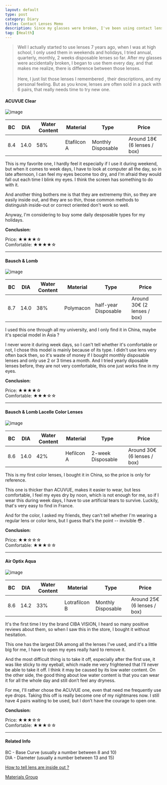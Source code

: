 ```yaml
---
layout: default
type: post
category: Diary
title: Contact Lenses Memo
description: Since my glasses were broken, I've been using contact lenses everyday for about 1 year, and I'm still trying to find the one most suitable for me. 
tag: [Health]
---
```


>Well I actually started to use lenses 7 years ago, when I was at high school, I only used them in weekends and holidays, I tried annual, quarterly, monthly, 2 weeks disposable lenses so far. After my glasses were accidentally broken, I began to use them every day, and that makes me realize, there is difference between those lenses.  
><br>
>Here, I just list those lenses I remembered , their descriptions, and my personal feeling. But as you know, lenses are often sold in a pack with 6 pairs, that really needs time to try new one.  

#### ACUVUE Clear

  

![image]({{site.img_url}}/post-sources/2016-04-07-acuvue-clear.jpg)  

| BC   | DIA  | Water Content | Material    | Type               | Price                       |
| ---- | ---- | ------------- | ----------- | ------------------ | --------------------------- |
| 8.4  | 14.0 | 58%           | Etafilcon A | Monthly Disposable | Around 18€ (6 lenses / box) |

   

This is my favorite one, I hardly feel it especially if I use it during weekend, but when it comes to week days, I have to look at computer all the day, so in late afternoon, I can feel my eyes become too dry, and I'm afraid they would fall out each time I blink my eyes. I think the screen has something to do with it.  

And another thing bothers me is that they are extrememy thin, so they are easily inside out, and they are so thin, those common methods to distinguish inside-out or correct oriented don't work so well.

Anyway, I'm considering to buy some daily desposable types for my holidays.

__Conclusion:__ 

Price: ★★★★☆  
Comfortable: ★★★★☆   

***

#### Bausch & Lomb 

![image]({{site.img_url}}/post-sources/2016-04-07-b.jpg)  

| BC   | DIA  | Water Content | Material  | Type                 | Price                       |
| ---- | ---- | ------------- | --------- | -------------------- | --------------------------- |
| 8.7  | 14.0 | 38%           | Polymacon | half-year Disposable | Around 30€ (2 lenses / box) |

I used this one through all my university, and I only find it in China, maybe it's special model in Asia ?  

I never wore it during week days, so I can't tell whether it's comfortable or not, I chose this model is mainly because of its type. I didn't use lens very often back then, so it's waste of money if I bought monthly disposable lenses and only use 2 or 3 times a month. And I tried yearly diposable lenses before, they are not very comfortable, this one just works fine in my eyes.  


__Conclusion:__ 

Price: ★★★★☆  
Comfortable: ★★★☆☆ 

***

#### Bausch & Lomb Lacelle Color Lenses   

![image]({{site.img_url}}/post-sources/2016-04-07-bcolor.jpg) 

| BC   | DIA  | Water Content | Material   | Type              | Price                       |
| ---- | ---- | ------------- | ---------- | ----------------- | --------------------------- |
| 8.6  | 14.0 | 42%           | Hefilcon A | 2-week Disposable | Around 30€ (6 lenses / box) |

This is my first color lenses, I bought it in China, so the price is only for reference.  

This one is thicker than ACUVUE, makes it easier to wear, but less comfortable, I feel my eyes dry by noon, which is not enough for me, so if I wear this during week days, I have to use artificial tears to survive. Luckily, that's very easy to find in France.  

And for the color, I asked my friends, they can't tell whether I'm wearing a regular lens or color lens, but I guess that's the point -- invisible :flushed: .  

__Conclusion:__ 

Price: ★★☆☆☆  
Comfortable: ★★★☆☆  

***

#### Air Optix Aqua   

![image]({{site.img_url}}/post-sources/2016-04-07-air-optix.png) 

| BC   | DIA  | Water Content | Material      | Type               | Price                       |
| ---- | ---- | ------------- | ------------- | ------------------ | --------------------------- |
| 8.6  | 14.2 | 33%           | Lotrafilcon B | Monthly Disposable | Around 25€ (6 lenses / box) |

It's the first time I try the brand CIBA VISION, I heard so many positive reviews about them, so when I saw this in the store, I bought it without hesitation.

This one has the largest DIA among all the lenses I've used, and it's a little big for me, I have to open my eyes really hard to remove it.  

And the most difficult thing is to take it off, especially after the first use, it was like sticky to my eyeball, which made me very frightened that I’ll never be able to take it off. I think it may be caused by its low water content. On the other side, the good thing about low water content is that you can wear it for all the whole day and still don’t feel any dryness.

For me, I'll rather chose the ACUVUE one, even that need me frequently use eye drops. Taking this off is really become one of my nightmares now. I still have 4 pairs waiting to be used, but I don’t have the courage to open one.

__Conclusion:__ 

Price: ★★★☆☆  
Comfortable: ★★★☆☆

***


#### Related Info

BC - Base Curve (usually a number between 8 and 10)  
DIA - Diameter (usually a number between 13 and 15)

[How to tell lens are inside out ?](http://www.allaboutvision.com/contacts/faq/inside-out.htm)

[Materials Group](http://www.aalens.com/fda.html#.VwaK0hN97jA)